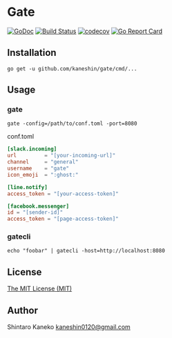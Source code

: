 # Gate

[![GoDoc](https://godoc.org/github.com/kaneshin/gate?status.svg)](https://godoc.org/github.com/kaneshin/gate)
[![Build Status](https://travis-ci.org/kaneshin/gate.svg?branch=master)](https://travis-ci.org/kaneshin/gate)
[![codecov](https://codecov.io/gh/kaneshin/gate/branch/master/graph/badge.svg)](https://codecov.io/gh/kaneshin/gate)
[![Go Report Card](https://goreportcard.com/badge/github.com/kaneshin/gate)](https://goreportcard.com/report/github.com/kaneshin/gate)

## Installation

```shell
go get -u github.com/kaneshin/gate/cmd/...
```

## Usage

### gate

```shell
gate -config=/path/to/conf.toml -port=8080
```

conf.toml

```toml
[slack.incoming]
url         = "[your-incoming-url]"
channel     = "general"
username    = "gate"
icon_emoji  = ":ghost:"

[line.notify]
access_token = "[your-access-token]"

[facebook.messenger]
id = "[sender-id]"
access_token = "[page-access-token]"
```

### gatecli

```shell
echo "foobar" | gatecli -host=http://localhost:8080
```

## License

[The MIT License (MIT)](http://kaneshin.mit-license.org/)

## Author

Shintaro Kaneko <kaneshin0120@gmail.com>
